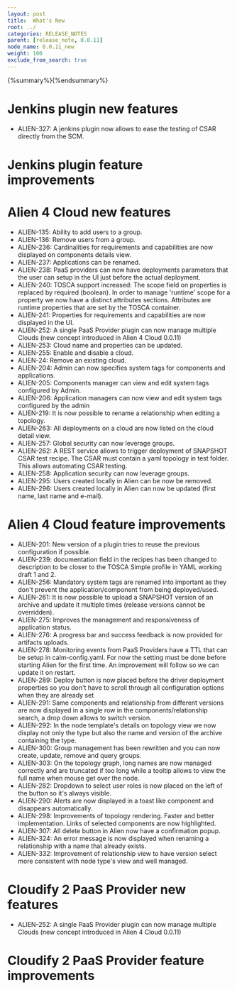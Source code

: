 ```yaml
---
layout: post
title:  What's New
root: ../
categories: RELEASE_NOTES
parent: [release_note, 0.0.11]
node_name: 0.0.11_new
weight: 100
exclude_from_search: true
---
```


{%summary%}{%endsummary%}

# Jenkins plugin new features

* ALIEN-327: A jenkins plugin now allows to ease the testing of CSAR directly from the SCM.

# Jenkins plugin feature improvements



# Alien 4 Cloud new features

* ALIEN-135: Ability to add users to a group.
* ALIEN-136: Remove users from a group.
* ALIEN-236: Cardinalities for requirements and capabilities are now displayed on components details view.
* ALIEN-237: Applications can be renamed.
* ALIEN-238: PaaS providers can now have deployments parameters that the user can setup in the UI just before the actual deployment.
* ALIEN-240: TOSCA support increased: The scope field on properties is replaced by required (boolean). In order to manage 'runtime' scope for a property we now have a distinct attributes sections. Attributes are runtime properties that are set by the TOSCA container.
* ALIEN-241: Properties for requirements and capabilities are now displayed in the UI.
* ALIEN-252: A single PaaS Provider plugin can now manage multiple Clouds (new concept introduced in Alien 4 Cloud 0.0.11)
* ALIEN-253: Cloud name and properties can be updated.
* ALIEN-255: Enable and disable a cloud.
* ALIEN-24: Remove an existing cloud.
* ALIEN-204: Admin can now specifies system tags for components and applications.
* ALIEN-205: Components manager can view and edit system tags configured by Admin.
* ALIEN-206: Application managers can now view and edit system tags configured by the admin
* ALIEN-219: It is now possible to rename a relationship when editing a topology.
* ALIEN-263: All deployments on a cloud are now listed on the cloud detail view.
* ALIEN-257: Global security can now leverage groups.
* ALIEN-262: A REST service allows to trigger deployment of SNAPSHOT CSAR test recipe. The CSAR  must contain a yaml topology in test folder. This allows automating CSAR testing.
* ALIEN-258: Application security can now leverage groups.
* ALIEN-295: Users created locally in Alien can be now be removed.
* ALIEN-296: Users created locally in Alien can now be updated (first name, last name and e-mail).

# Alien 4 Cloud feature improvements

* ALIEN-201: New version of a plugin tries to reuse the previous configuration if possible.
* ALIEN-239: documentation field in the recipes has been changed to description to be closer to the TOSCA Simple profile in YAML working draft 1 and 2.
* ALIEN-256: Mandatory system tags are renamed into important as they don't prevent the application/component from being deployed/used.
* ALIEN-261: It is now possible to upload a SNAPSHOT version of an archive and update it multiple times (release versions cannot be overridden).
* ALIEN-275: Improves the management and responsiveness of application status.
* ALIEN-276: A progress bar and success feedback is now provided for artifacts uploads.
* ALIEN-278: Monitoring events from PaaS Providers have a TTL that can be setup in calm-config.yaml. For now the setting must be done before starting Alien for the first time. An improvement will follow so we can update it on restart.
* ALIEN-289: Deploy button is now placed before the driver deployment properties so you don't have to scroll through all configuration options when they are already set
* ALIEN-291: Same components and relationship from different versions are now displayed in a single row in the components/relationship search, a drop down allows to switch version.
* ALIEN-292: In the node template's details on topology view we now display not only the type but also the name and version of the archive containing the type.
* ALIEN-300: Group management has been rewritten and you can now create, update, remove and query groups.
* ALIEN-303: On the topology graph, long names are now managed correctly and are truncated if too long while a tooltip allows to view the full name when mouse get over the node.
* ALIEN-282: Dropdown to select user roles is now placed on the left of the button so it's always visible.
* ALIEN-290: Alerts are now displayed in a toast like component and disappears automatically.
* ALIEN-298: Improvements of topology rendering. Faster and better implementation. Links of selected components are now highlighted.
* ALIEN-307: All delete button in Alien now have a confirmation popup.
* ALIEN-324: An error message is now displayed when renaming a relationship with a name that already exists.
* ALIEN-332: Improvement of relationship view to have version select more consistent with node type's view and well managed.


# Cloudify 2 PaaS Provider new features

* ALIEN-252: A single PaaS Provider plugin can now manage multiple Clouds (new concept introduced in Alien 4 Cloud 0.0.11)

# Cloudify 2 PaaS Provider feature improvements


